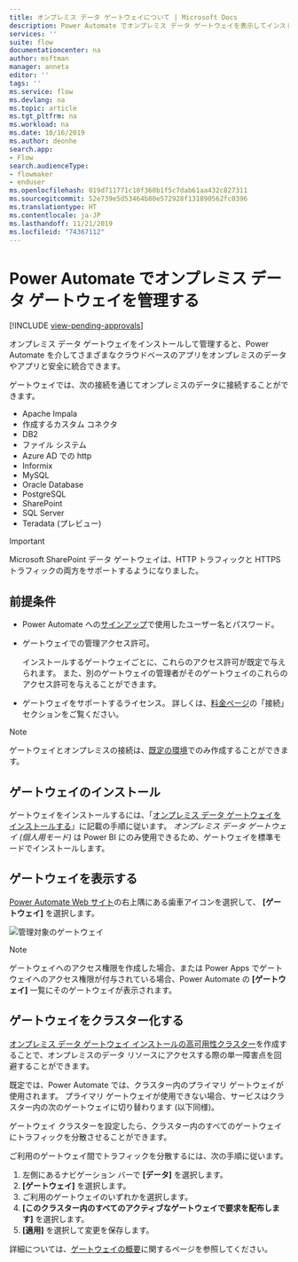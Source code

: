 ```yaml
---
title: オンプレミス データ ゲートウェイについて | Microsoft Docs
description: Power Automate でオンプレミス データ ゲートウェイを表示してインストールします。
services: ''
suite: flow
documentationcenter: na
author: msftman
manager: anneta
editor: ''
tags: ''
ms.service: flow
ms.devlang: na
ms.topic: article
ms.tgt_pltfrm: na
ms.workload: na
ms.date: 10/16/2019
ms.author: deonhe
search.app:
- Flow
search.audienceType:
- flowmaker
- enduser
ms.openlocfilehash: 019d711771c10f360b1f5c7dab61aa432c827311
ms.sourcegitcommit: 52e739e5d53464b80e572928f131890562fc0396
ms.translationtype: HT
ms.contentlocale: ja-JP
ms.lasthandoff: 11/21/2019
ms.locfileid: "74367112"
---
```

# <a name="manage-an-on-premises-data-gateway-in-power-automate"></a>Power Automate でオンプレミス データ ゲートウェイを管理する
[!INCLUDE [view-pending-approvals](includes/cc-rebrand.md)]

オンプレミス データ ゲートウェイをインストールして管理すると、Power Automate を介してさまざまなクラウドベースのアプリをオンプレミスのデータやアプリと安全に統合できます。

ゲートウェイでは、次の接続を通じてオンプレミスのデータに接続することができます。

* Apache Impala
* 作成するカスタム コネクタ
* DB2
* ファイル システム
* Azure AD での http
* Informix
* MySQL
* Oracle Database
* PostgreSQL
* SharePoint
* SQL Server
* Teradata (プレビュー)

> [!IMPORTANT]
> Microsoft SharePoint データ ゲートウェイは、HTTP トラフィックと HTTPS トラフィックの両方をサポートするようになりました。

## <a name="prerequisites"></a>前提条件

* Power Automate への[サインアップ](sign-up-sign-in.md)で使用したユーザー名とパスワード。
* ゲートウェイでの管理アクセス許可。

  インストールするゲートウェイごとに、これらのアクセス許可が既定で与えられます。 また、別のゲートウェイの管理者がそのゲートウェイのこれらのアクセス許可を与えることができます。
* ゲートウェイをサポートするライセンス。 詳しくは、[料金ページ](https://flow.microsoft.com/pricing/)の「接続」セクションをご覧ください。

> [!NOTE]
> ゲートウェイとオンプレミスの接続は、[既定の環境](environments-overview-maker.md)でのみ作成することができます。

## <a name="install-a-gateway"></a>ゲートウェイのインストール

ゲートウェイをインストールするには、「[オンプレミス データ ゲートウェイをインストールする](/data-integration/gateway/service-gateway-install)」に記載の手順に従います。 _オンプレミス データ ゲートウェイ (個人用モード)_ は Power BI にのみ使用できるため、ゲートウェイを標準モードでインストールします。

## <a name="view-your-gateways"></a>ゲートウェイを表示する

[Power Automate Web サイト](https://flow.microsoft.com)の右上隅にある歯車アイコンを選択して、 **[ゲートウェイ]** を選択します。

![管理対象のゲートウェイ][1]

> [!NOTE]
> ゲートウェイへのアクセス権限を作成した場合、または Power Apps でゲートウェイへのアクセス権限が付与されている場合、Power Automate の **[ゲートウェイ]** 一覧にそのゲートウェイが表示されます。

## <a name="cluster-your-gateways"></a>ゲートウェイをクラスター化する

[オンプレミス データ ゲートウェイ インストールの高可用性クラスター](/data-integration/gateway/service-gateway-high-availability-clusters)を作成することで、オンプレミスのデータ リソースにアクセスする際の単一障害点を回避することができます。

既定では、Power Automate では、クラスター内のプライマリ ゲートウェイが使用されます。 プライマリ ゲートウェイが使用できない場合、サービスはクラスター内の次のゲートウェイに切り替わります (以下同様)。

ゲートウェイ クラスターを設定したら、クラスター内のすべてのゲートウェイにトラフィックを分散させることができます。

ご利用のゲートウェイ間でトラフィックを分散するには、次の手順に従います。

1. 左側にあるナビゲーション バーで **[データ]** を選択します。
1. **[ゲートウェイ]** を選択します。
1. ご利用のゲートウェイのいずれかを選択します。
1. **[このクラスター内のすべてのアクティブなゲートウェイで要求を配布します]** を選択します。
1. **[適用]** を選択して変更を保存します。

詳細については、[ゲートウェイの概要](gateway-reference.md)に関するページを参照してください。

<!-- Image references -->
[1]: ./media/manage-gateway/view-gateways.png
